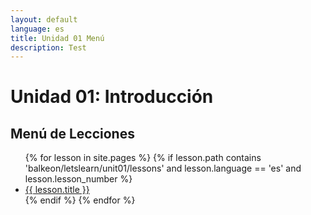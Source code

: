 ```yaml
---
layout: default
language: es
title: Unidad 01 Menú
description: Test
---
```


# Unidad 01: Introducción
## Menú de Lecciones

<ul>
  {% for lesson in site.pages %}
    {% if lesson.path contains 'balkeon/letslearn/unit01/lessons' and lesson.language == 'es' and lesson.lesson_number %}
      <li><a href="{{ lesson.url }}">{{ lesson.title }}</a></li>
    {% endif %}
  {% endfor %}
</ul>
